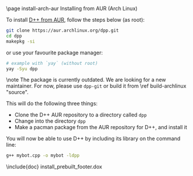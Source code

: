 \page install-arch-aur Installing from AUR (Arch Linux)

To install [D++ from AUR](https://aur.archlinux.org/packages/dpp), follow the steps below (as root):

```bash
git clone https://aur.archlinux.org/dpp.git
cd dpp
makepkg -si
```

or use your favourite package manager:

```bash
# example with `yay` (without root)
yay -Syu dpp
```

\note The package is currently outdated. We are looking for a new maintainer. For now, please use `dpp-git` or build it from \ref build-archlinux "source".

This will do the following three things:

- Clone the D++ AUR repository to a directory called `dpp`
- Change into the directory `dpp`
- Make a pacman package from the AUR repository for D++, and install it

You will now be able to use D++ by including its library on the command line:

```bash
g++ mybot.cpp -o mybot -ldpp
```

\include{doc} install_prebuilt_footer.dox
